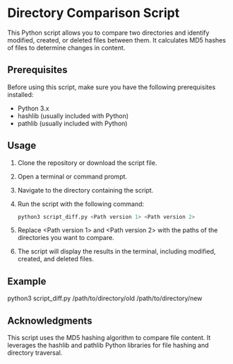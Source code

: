 # Directory Comparison Script

This Python script allows you to compare two directories and identify modified, created, or deleted files between them. It calculates MD5 hashes of files to determine changes in content.

## Prerequisites

Before using this script, make sure you have the following prerequisites installed:

- Python 3.x
- hashlib (usually included with Python)
- pathlib (usually included with Python)

## Usage

1. Clone the repository or download the script file.

2. Open a terminal or command prompt.

3. Navigate to the directory containing the script.

4. Run the script with the following command:

   ```bash
   python3 script_diff.py <Path version 1> <Path version 2>

5. Replace <Path version 1> and <Path version 2> with the paths of the directories you want to compare.
6. The script will display the results in the terminal, including modified, created, and deleted files.
## Example
python3 script_diff.py /path/to/directory/old /path/to/directory/new

## Acknowledgments
This script uses the MD5 hashing algorithm to compare file content.
It leverages the hashlib and pathlib Python libraries for file hashing and directory traversal.
